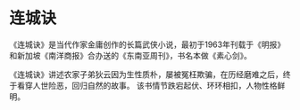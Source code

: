 # 连城诀

《连城诀》是当代作家金庸创作的长篇武侠小说，最初于1963年刊载于《明报》和新加坡《南洋商报》合办送的《东南亚周刊》，书名本做《素心剑》。

《连城诀》讲述农家子弟狄云因为生性质朴，屡被冤枉欺骗，在历经磨难之后，终于看穿人世险恶，回归自然的故事。 该书情节跌宕起伏、环环相扣，人物性格鲜明。
